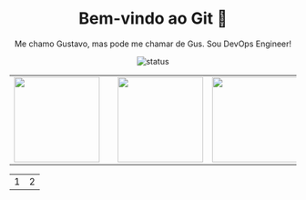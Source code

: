 <h1 align="center">Bem-vindo ao Git 📂 </h1>

<p align="center">
  Me chamo Gustavo, mas pode me chamar de Gus. Sou DevOps Engineer!
</p>

<p align="center">
  <img src="https://img.shields.io/badge/status-em%20andamento-yellow" alt="status">
</p>

<table>
  <tr>
    <td>
      <a href="https://link1.com">
        <img src="./img1.png" width="150" />
      </a>
    </td>
    <td width="20"></td>
    <td>
      <a href="https://link2.com">
        <img src="./img1.png" width="150" />
      </a>
    </td>
        <td>
      <a href="https://link2.com">
        <img src="./img1.png" width="150" />
      </a>
    </td>
  </tr>
</table>

<table align="center" width="100">
    <tr align="center" width="100">
        <td align="center" width="50%">1</td>
        <td align="center" width="50%">2</td>
    </tr>
</table>

<!--
**gussXX/gussXX** is a ✨ _special_ ✨ repository because its `README.md` (this file) appears on your GitHub profile.

Here are some ideas to get you started:

- 🔭 I’m currently working on ...
- 🌱 I’m currently learning ...
- 👯 I’m looking to collaborate on ...
- 🤔 I’m looking for help with ...
- 💬 Ask me about ...
- 📫 How to reach me: ...
- 😄 Pronouns: ...
- ⚡ Fun fact: ...
-->
